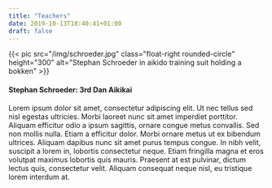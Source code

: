 ```yaml
---
title: "Teachers"
date: 2019-10-13T18:40:41+01:00
draft: false
---
```


<div class="overflow-hidden mb-5">
  {{< pic src="/img/schroeder.jpg" class="float-right rounded-circle" height="300" alt="Stephan Schroeder in aikido training suit holding a bokken" >}}
  
  <h4 class="border-3">Stephan Schroeder: 3rd Dan Aikikai </h4>
  Lorem ipsum dolor sit amet, consectetur adipiscing elit. Ut nec tellus sed nisl egestas ultricies. Morbi laoreet nunc sit amet imperdiet porttitor. Aliquam efficitur odio a ipsum sagittis, ornare congue metus convallis. Sed non mollis nulla. Etiam a efficitur dolor. Morbi ornare metus ut ex bibendum ultrices. Aliquam dapibus nunc sit amet purus tempus congue. In nibh velit, suscipit a lorem in, lobortis consectetur neque. Etiam fringilla magna et eros volutpat maximus lobortis quis mauris. Praesent at est pulvinar, dictum lectus quis, consectetur velit. Aliquam consequat neque nisl, eu tristique lorem interdum at. 
</div>
